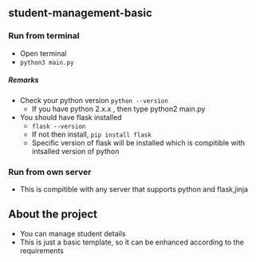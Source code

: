 ## student-management-basic
### Run from terminal
- Open terminal
- ```python3 main.py```
##### Remarks
- Check your python version ```python --version```
   - If you have python 2.x.x , then type python2 main.py
- You should have flask installed
   -  ```flask --version```
   -  If not then install, ```pip install flask```
   -  Specific version of flask will be installed which is compitible with intsalled version of python
### Run from own server
- This is compitible with any server that supports python and flask,jinja
## About the project
- You can manage student details
- This is just a basic template, so it can be enhanced according to the requirements

